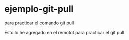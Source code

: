 # ejemplo-git-pull
para practicar el comando git pull

Esto lo he agregado en el remotot para practicar el git pull
